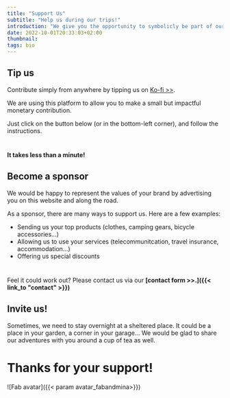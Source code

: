 ```yaml
---
title: "Support Us"
subtitle: "Help us during our trips!"
introduction: "We give you the opportunity to symbolicly be part of our journey by supporting us. Here are a few simple ways to contribute."
date: 2022-10-01T20:33:03+02:00
thumbnail:
tags: bio
---
```

## Tip us
Contribute simply from anywhere by tipping us on [Ko-fi >>](https://ko-fi.com/about).

We are using this platform to allow you to make a small but impactful monetary contribution.

Just click on the button below (or in the bottom-left corner), and follow the instructions. 

#
<script type='text/javascript' src='https://storage.ko-fi.com/cdn/widget/Widget_2.js'></script><script type='text/javascript'>kofiwidget2.init('Support Me on Ko-fi', '#2292F3', 'Z8Z3FT4I2');kofiwidget2.draw();</script> 

#
**It takes less than a minute!**
## Become a sponsor
We would be happy to represent the values of your brand by advertising you on this website and along the road.

As a sponsor, there are many ways to support us. Here are a few examples:
- Sending us your top products (clothes, camping gears, bicycle accessories...)
- Allowing us to use your services (telecommunitcation, travel insurance, accommodation...)
- Offering us special discounts

#
Feel it could work out? Please contact us via our **[contact form >>.]({{< link_to "contact" >}})**


## Invite us!
Sometimes, we need to stay overnight at a sheltered place. It could be a place in your garden, a corner in your garage... We would be glad to share our adventures with you around a cup of tea as well.

# Thanks for your support!
![Fab avatar]({{< param avatar_fabandmina>}})
